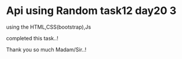 # Api using Random task12 day20 3

using the HTML,CSS(bootstrap),Js

completed this task..!

Thank you so much Madam/Sir..!